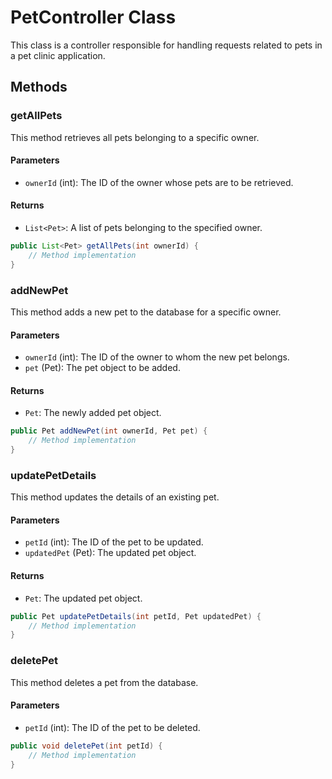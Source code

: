 # PetController Class

This class is a controller responsible for handling requests related to pets in a pet clinic application.

## Methods

### getAllPets

This method retrieves all pets belonging to a specific owner.

#### Parameters
- `ownerId` (int): The ID of the owner whose pets are to be retrieved.

#### Returns
- `List<Pet>`: A list of pets belonging to the specified owner.

```java
public List<Pet> getAllPets(int ownerId) {
    // Method implementation
}
```

### addNewPet

This method adds a new pet to the database for a specific owner.

#### Parameters
- `ownerId` (int): The ID of the owner to whom the new pet belongs.
- `pet` (Pet): The pet object to be added.

#### Returns
- `Pet`: The newly added pet object.

```java
public Pet addNewPet(int ownerId, Pet pet) {
    // Method implementation
}
```

### updatePetDetails

This method updates the details of an existing pet.

#### Parameters
- `petId` (int): The ID of the pet to be updated.
- `updatedPet` (Pet): The updated pet object.

#### Returns
- `Pet`: The updated pet object.

```java
public Pet updatePetDetails(int petId, Pet updatedPet) {
    // Method implementation
}
```

### deletePet

This method deletes a pet from the database.

#### Parameters
- `petId` (int): The ID of the pet to be deleted.

```java
public void deletePet(int petId) {
    // Method implementation
}
```